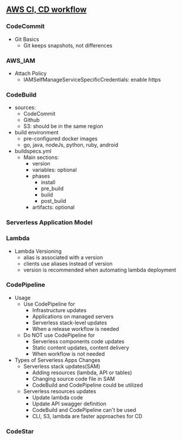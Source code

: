 ## [AWS CI, CD workflow](https://www.udemy.com/continuous-delivery-on-aws/learn/v4/t/lecture/6592220?start=0)

### CodeCommit
- Git Basics
  * Git keeps snapshots, not differences

### AWS_IAM
- Attach Policy
  * IAMSelfManageServiceSpecificCredentials: enable https

### CodeBuild
- sources:
  * CodeCommit
  * Github
  * S3: should be in the same region
- build environment
  * pre-configured docker images
  * go, java, nodeJs, python, ruby, android
- buildspecs.yml
  * Main sections:
    + version
    + variables: optional
    + phases
      - install
      - pre_build
      - build
      - post_build
    + artifacts: optional

### Serverless Application Model

### Lambda
- Lambda Versioning
  * alias is associated with a version
  * clients use aliases instead of version
  * version is recommended when automating lambda deployment

### CodePipeline
- Usage
  * Use CodePipeline for
    + Infrastructure updates
    + Applications on managed servers
    + Serverless stack-level updates
    + When a release workflow is needed
  * Do NOT use CodePipeline for
    + Serverless components code updates
    + Static content updates, content delivery
    + When workflow is not needed
- Types of Serverless Apps Changes
  * Serverless stack updates(SAM)
    + Adding resources (lambda, API or tables)
    + Changing source code file in SAM
    + CodeBuild and CodePipeline could be utilized
  * Serverless resources updates
    + Update lambda code
    + Update API swagger definition
    + CodeBuild and CodePipeline can't be used
    + CLI, S3, lambda are faster approaches for CD

### CodeStar
